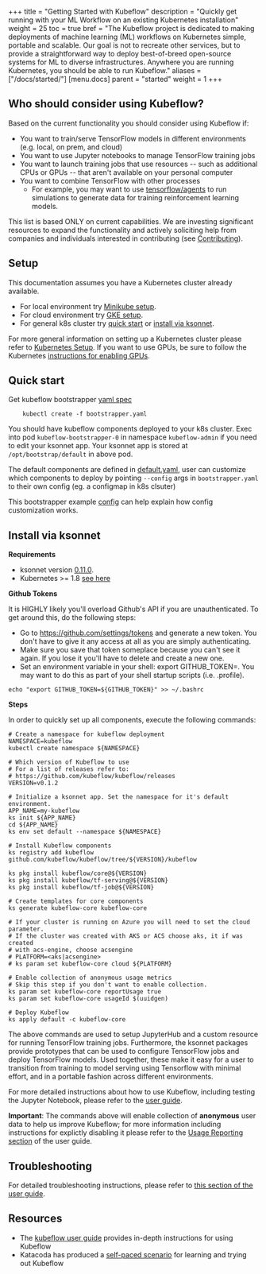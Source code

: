 +++
title = "Getting Started with Kubeflow"
description = "Quickly get running with your ML Workflow on an existing Kubernetes installation"
weight = 25
toc = true
bref = "The Kubeflow project is dedicated to making deployments of machine learning (ML) workflows on Kubernetes simple, portable and scalable. Our goal is not to recreate other services, but to provide a straightforward way to deploy best-of-breed open-source systems for ML to diverse infrastructures. Anywhere you are running Kubernetes, you should be able to run Kubeflow."
aliases = ["/docs/started/"]
[menu.docs]
  parent = "started"
  weight = 1
+++

## Who should consider using Kubeflow?

Based on the current functionality you should consider using Kubeflow if:

  * You want to train/serve TensorFlow models in different environments (e.g. local, on prem, and cloud)
  * You want to use Jupyter notebooks to manage TensorFlow training jobs
  * You want to launch training jobs that use resources -- such as additional
    CPUs or GPUs -- that aren't available on your personal computer
  * You want to combine TensorFlow with other processes
       * For example, you may want to use [tensorflow/agents](https://github.com/tensorflow/agents) to run simulations to generate data for training reinforcement learning models.

This list is based ONLY on current capabilities. We are investing significant resources to expand the
functionality and actively soliciting help from companies and individuals interested in contributing (see [Contributing](/docs/contributing/)).

## Setup

This documentation assumes you have a Kubernetes cluster already available.

  * For local environment try [Minikube setup](/docs/started/getting-started-minikube/).
  * For cloud environment try [GKE setup](/docs/started/getting-started-gke/).
  * For general k8s cluster try [quick start](/docs/started/getting-started/#quick-start) or [install via ksonnet](/docs/started/getting-started/#install-via-ksonnet).

For more general information on setting up a Kubernetes cluster please refer to [Kubernetes Setup](https://kubernetes.io/docs/setup/). If you want to use GPUs, be sure to follow the Kubernetes [instructions for enabling GPUs](https://kubernetes.io/docs/tasks/manage-gpus/scheduling-gpus/).

## Quick start

Get kubeflow bootstrapper [yaml spec](https://github.com/kubeflow/kubeflow/blob/master/bootstrap/bootstrapper.yaml)

```
    kubectl create -f bootstrapper.yaml
```

You should have kubeflow components deployed to your k8s cluster.
Exec into pod ```kubeflow-bootstrapper-0``` in namespace ```kubeflow-admin``` if you need to edit your ksonnet app.
Your ksonnet app is stored at ```/opt/bootstrap/default``` in above pod.

The default components are defined in [default.yaml](https://github.com/kubeflow/kubeflow/blob/master/bootstrap/config/default.yaml), user can customize which components to deploy by
pointing ```--config``` args in ```bootstrapper.yaml``` to their own config (eg. a configmap in k8s clsuter)

This bootstrapper example [config](https://github.com/kubeflow/kubeflow/blob/master/bootstrap/config/gcp_prototype.yaml) can help explain how config customization works.

## Install via ksonnet

**Requirements**

  * ksonnet version [0.11.0](https://ksonnet.io/#get-started).
  * Kubernetes >= 1.8 [see here](https://github.com/kubeflow/tf-operator#requirements)

**Github Tokens**

It is HIGHLY likely you'll overload Github's API if you are unauthenticated. To get around this, do the following steps:

* Go to https://github.com/settings/tokens and generate a new token. You don't have to give it any access at all as you are simply authenticating.
* Make sure you save that token someplace because you can't see it again. If you lose it you'll have to delete and create a new one.
* Set an environment variable in your shell: export GITHUB_TOKEN=<token>. You may want to do this as part of your shell startup scripts (i.e. .profile).

```
echo "export GITHUB_TOKEN=${GITHUB_TOKEN}" >> ~/.bashrc
```

**Steps**

In order to quickly set up all components, execute the following commands:

```commandline
# Create a namespace for kubeflow deployment
NAMESPACE=kubeflow
kubectl create namespace ${NAMESPACE}

# Which version of Kubeflow to use
# For a list of releases refer to:
# https://github.com/kubeflow/kubeflow/releases
VERSION=v0.1.2

# Initialize a ksonnet app. Set the namespace for it's default environment.
APP_NAME=my-kubeflow
ks init ${APP_NAME}
cd ${APP_NAME}
ks env set default --namespace ${NAMESPACE}

# Install Kubeflow components
ks registry add kubeflow github.com/kubeflow/kubeflow/tree/${VERSION}/kubeflow

ks pkg install kubeflow/core@${VERSION}
ks pkg install kubeflow/tf-serving@${VERSION}
ks pkg install kubeflow/tf-job@${VERSION}

# Create templates for core components
ks generate kubeflow-core kubeflow-core

# If your cluster is running on Azure you will need to set the cloud parameter.
# If the cluster was created with AKS or ACS choose aks, it if was created
# with acs-engine, choose acsengine
# PLATFORM=<aks|acsengine>
# ks param set kubeflow-core cloud ${PLATFORM}

# Enable collection of anonymous usage metrics
# Skip this step if you don't want to enable collection.
ks param set kubeflow-core reportUsage true
ks param set kubeflow-core usageId $(uuidgen)

# Deploy Kubeflow
ks apply default -c kubeflow-core
```

The above commands are used to setup JupyterHub and a custom resource for running TensorFlow training jobs. Furthermore, the ksonnet packages provide prototypes that can be used to configure TensorFlow jobs and deploy TensorFlow models.
Used together, these make it easy for a user to transition from training to model serving using Tensorflow with minimal
effort, and in a portable fashion across different environments.

For more detailed instructions about how to use Kubeflow, including testing the Jupyter Notebook, please refer to the [user guide](user_guide.md).

**Important**: The commands above will enable collection of **anonymous** user data to help us improve Kubeflow; for more information including instructions for explictly
disabling it please refer to the [Usage Reporting section](user_guide.md#usage-reporting) of the user guide.

## Troubleshooting
For detailed troubleshooting instructions, please refer to [this section of the user guide](user_guide.md#troubleshooting).

## Resources

* The [kubeflow user guide](user_guide.md) provides in-depth instructions for using Kubeflow
* Katacoda has produced a [self-paced scenario](https://www.katacoda.com/kubeflow) for learning and trying out Kubeflow
